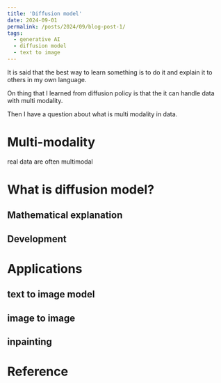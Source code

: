 ```yaml
---
title: 'Diffusion model'
date: 2024-09-01
permalink: /posts/2024/09/blog-post-1/
tags:
  - generative AI
  - diffusion model
  - text to image
---
```


It is said that the best way to learn something is to do it and explain it to others in my own language.

On thing that I learned from diffusion policy is that the it can handle data with multi modality.

Then I have a question about what is multi modality in data.

# Multi-modality
real data are often multimodal


# What is diffusion model?

## Mathematical explanation

## Development

# Applications
## text to image model


## image to image


## inpainting



# Reference
